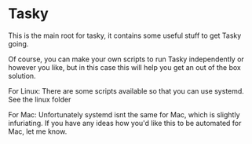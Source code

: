 # Tasky
This is the main root for tasky, it contains some useful stuff to get Tasky going.

Of course, you can make your own scripts to run Tasky independently or however you like, but in this case this will help you get an out of the box solution.

For Linux:
There are some scripts available so that you can use systemd. See the linux folder


For Mac:
Unfortunately systemd isnt the same for Mac, which is slightly infuriating. If you have any ideas how you'd like this to be automated for Mac, let me know.
